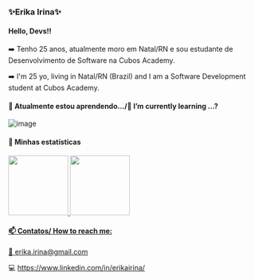 ### ✨Erika Irina✨
#### Hello, Devs!!

➡️ Tenho 25 anos, atualmente moro em Natal/RN e sou estudante de Desenvolvimento de Software na Cubos Academy.

➡️ I'm 25 yo, living in Natal/RN (Brazil) and I am a Software Development student at Cubos Academy.


#### 📌 Atualmente estou aprendendo.../🌱 I’m currently learning ...?

![image](https://user-images.githubusercontent.com/89616167/141520068-c2cb5d7d-5be2-4ccc-91e8-c1c35f71f4b6.png)

#### 🔰 Minhas estatísticas
<div>
<a href="https://github.com/erikaisc">
<img height="120em" src="https://github-readme-stats.vercel.app/api/top-langs/?username=erikaisc&layout=compact&langs_count=7&theme=dracula"/>
<img height="120em" src="https://github-readme-stats.vercel.app/api?username=erikaisc&show_icons=true&theme=dracula&include_all_commits=true&count_private=true"/>
</div>

#### 📫 Contatos/ How to reach me:
  📧 erika.irina@gmail.com
  
  💻 https://www.linkedin.com/in/erikairina/

<!--
**erikaisc/erikaisc** is a ✨ _special_ ✨ repository because its `README.md` (this file) appears on your GitHub profile.

Here are some ideas to get you started:

- 🔭 I’m currently working on ...
- 🌱 I’m currently learning ...
- 👯 I’m looking to collaborate on ...
- 🤔 I’m looking for help with ...
- 💬 Ask me about ...
- 📫 How to reach me: ...
- 😄 Pronouns: ...
- ⚡ Fun fact: ...
-->
